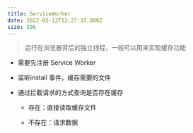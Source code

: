 ```yaml
---
title: ServiceWorker
date: 2022-05-12T12:27:37.000Z
size: 286
---
```

> 运行在浏览器背后的独立线程，一般可以用来实现缓存功能

- 需要先注册 Service Worker

- 监听install 事件，缓存需要的文件

- 通过拦截请求的方式查询是否存在缓存

  - 存在：直接读取缓存文件

  - 不存在：请求数据
